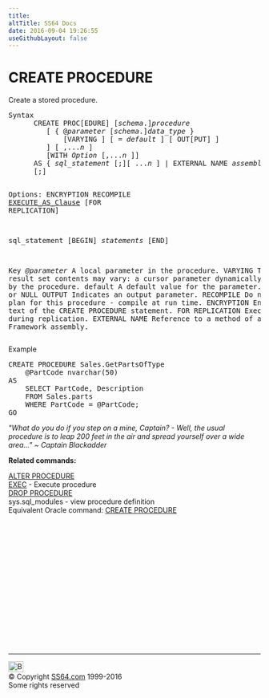 ```yaml
---
title:
altTitle: SS64 Docs
date: 2016-09-04 19:26:55
useGithubLayout: false
---
```

<!-- #BeginLibraryItem "/Library/head_sql.lbi" --><!-- #EndLibraryItem --><h1>CREATE PROCEDURE</h1>
<p>Create a stored procedure. </p>
<pre>Syntax
      CREATE PROC[EDURE] [<i>schema</i>.]<i>procedure </i> 
         [ { @<i>parameter</i> [<i>schema</i>.]<i>data_type</i> } 
             [VARYING ] [ = <i>default</i> ] [ OUT[PUT] ]
         ] [ ,...<i>n</i> ] 
         [WITH <i>Option</i> [,...<i>n</i> ]]
      AS { <i>sql_statement</i> [;][ ...<i>n</i> ] | EXTERNAL NAME <i>assembly.class.method</i> }
      [;]

   Options: 
      ENCRYPTION
      RECOMPILE
      <a href="clause_execute_as.html">EXECUTE_AS_Clause</a>
      [FOR REPLICATION]

   sql_statement 
      [BEGIN] <i>statements</i> [END]

Key<i>
   @parameter</i>   A local parameter in the procedure.
   VARYING      The result set contents may vary: a cursor parameter dynamically constructed by the procedure. 
   default      A default value for the parameter. A constant or NULL
   OUTPUT       Indicates an output parameter.
   RECOMPILE    Do not cache a plan for this procedure - compile at run time.
   ENCRYPTION   Encrypt the text of the CREATE PROCEDURE statement.
   FOR REPLICATION Execute only during replication.
   EXTERNAL NAME   Reference to a method of a .NET Framework assembly.
</pre>
<p>Example</p>
<pre>CREATE PROCEDURE Sales.GetPartsOfType<br>    @PartCode nvarchar(50) <br>AS <br>    SELECT PartCode, Description<br>    FROM Sales.parts<br>    WHERE PartCode = @PartCode;<br>GO</pre>
<p class="quote"><i>"What do you do if you step on a mine, Captain? - Well, the usual procedure is to leap 200 feet in the air and spread yourself over a wide area..." ~ Captain&nbsp;Blackadder</i></p>
<p><b>Related commands:</b></p>
<p>  <a href="procedure_a.html">ALTER PROCEDURE</a><br>
  <a href="execute.html">EXEC</a> - Execute procedure
  <br>
  <a href="procedure_d.html">DROP PROCEDURE</a>  <br>
  sys.sql_modules - view procedure definition <br>
Equivalent Oracle command:  <a href="../ora/procedure_c.html">CREATE PROCEDURE</a></p><!-- #BeginLibraryItem "/Library/foot_sql.lbi" --><p>
<!-- ss64-sql -->
<ins class="adsbygoogle" style="display:inline-block;width:300px;height:250px" data-ad-client="ca-pub-6140977852749469" data-ad-slot="6953563613"></ins>
<script>
(adsbygoogle = window.adsbygoogle || []).push({});
</script></p>
<hr>
<div id="bl" class="footer"><a href="procedure_c.html#"><img src="../images/top.png" width="30" height="22" alt="Back to the Top"></a></div>
<div id="br" class="footer, tagline">© Copyright <a href="http://ss64.com/">SS64.com</a> 1999-2016<br>
Some rights reserved</div><!-- #EndLibraryItem -->

